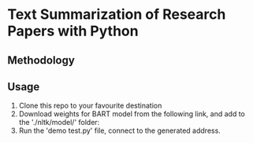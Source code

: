 # Text Summarization of Research Papers with Python
## Methodology

## Usage

1. Clone this repo to your favourite destination
2. Download weights for BART model from the following link, and add to the './nltk/model/' folder: 
3. Run the 'demo test.py' file, connect to the generated address.
